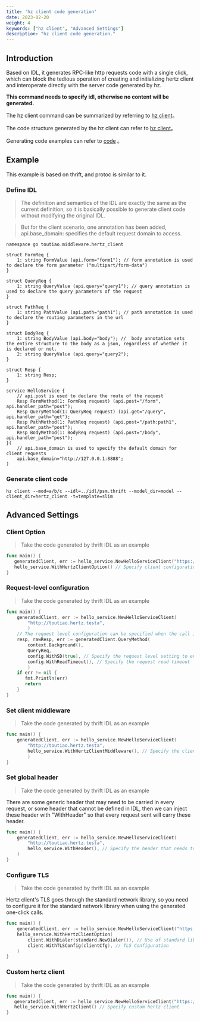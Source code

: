 ```yaml
---
title: 'hz client code generation'
date: 2023-02-20
weight: 4
keywords: ["hz client", "Advanced Settings"]
description: "hz client code generation."
---
```


## Introduction

Based on IDL, it generates RPC-like http requests code with a single click, which can block the tedious operation of creating and initializing hertz client and interoperate directly with the server code generated by hz.

**This command needs to specify idl, otherwise no content will be generated.**

The hz client command can be summarized by referring to [hz client](/docs/hertz/tutorials/toolkit/command/#client)。

The code structure generated by the hz client can refer to [hz client](/docs/hertz/tutorials/toolkit/layout/#hz-client)。

Generating code examples can refer to [code](https://github.com/cloudwego/hertz-examples/tree/main/hz/hz_client) 。

## Example

This example is based on thrift, and protoc is similar to it.

### Define IDL

>The definition and semantics of the IDL are exactly the same as the current definition, so it is basically possible to generate client code without modifying the original IDL.

>But for the client scenario, one annotation has been added,
>api.base_domain: specifies the default request domain to access.

```thrift
namespace go toutiao.middleware.hertz_client

struct FormReq {
    1: string FormValue (api.form="form1"); // form annotation is used to declare the form parameter ("multipart/form-data")
}

struct QueryReq {
    1: string QueryValue (api.query="query1"); // query annotation is used to declare the query parameters of the request
}

struct PathReq {
    1: string PathValue (api.path="path1"); // path annotation is used to declare the routing parameters in the url
}

struct BodyReq {
    1: string BodyValue (api.body="body"); //  body annotation sets the entire structure to the body as a json, regardless of whether it is declared or not.
    2: string QueryValue (api.query="query2");
}

struct Resp {
    1: string Resp;
}

service HelloService {
    // api.post is used to declare the route of the request
    Resp FormMethod(1: FormReq request) (api.post="/form", api.handler_path="post");
    Resp QueryMethod(1: QueryReq request) (api.get="/query", api.handler_path="get");
    Resp PathMethod(1: PathReq request) (api.post="/path:path1", api.handler_path="post");
    Resp BodyMethod(1: BodyReq request) (api.post="/body", api.handler_path="post");
}(
    // api.base_domain is used to specify the default domain for client requests
    api.base_domain="http://127.0.0.1:8888";
)
```

### Generate client code

```shell
hz client --mod=a/b/c --idl=../idl/psm.thrift --model_dir=model --client_dir=hertz_client -t=template=slim
```

## Advanced Settings

### Client Option

>
> Take the code generated by thrift IDL as an example

 ```go
func main() {
	generatedClient, err := hello_service.NewHelloServiceClient("https://www.example.com"), 
	hello_service.WithHertzClientOption() // Specify client configuration
}
```

### Request-level configuration
>
> Take the code generated by thrift IDL as an example

```go
func main() {
	generatedClient, err := hello_service.NewHelloServiceClient(
		"http://toutiao.hertz.testa",
		)
    // The request level configuration can be specified when the call is initiated
    resp, rawResp, err := generatedClient.QueryMethod(
        context.Background(),
        QueryReq,
        config.WithSD(true), // Specify the request level setting to enable service discovery
        config.WithReadTimeout(), // Specify the request read timeout
        )
    if err != nil {
       fmt.Println(err)
       return
    }
}
```

### Set client middleware
>
> Take the code generated by thrift IDL as an example

```go
func main() {
	generatedClient, err := hello_service.NewHelloServiceClient(
		"http://toutiao.hertz.testa", 
		hello_service.WithHertzClientMiddleware(), // Specify the client's middleware
		)
}
```

### Set global header
>
> Take the code generated by thrift IDL as an example

There are some generic header that may need to be carried in every request, or some header that cannot be defined in IDL, then we can inject these header with "WithHeader" so that every request sent will carry these header.

```go
func main() {
	generatedClient, err := hello_service.NewHelloServiceClient(
		"http://toutiao.hertz.testa",
		hello_service.WithHeader(), // Specify the header that needs to be carried for each request sent 
	)
}
```

### Configure TLS
>
> Take the code generated by thrift IDL as an example

Hertz client's TLS goes through the standard network library, so you need to configure it for the standard network library when using the generated one-click calls.

```go
func main() {
	generatedClient, err := hello_service.NewHelloServiceClient("https://www.example.com"), 
	hello_service.WithHertzClientOption(
		client.WithDialer(standard.NewDialer()), // Use of standard libraries
		client.WithTLSConfig(clientCfg), // TLS Configuration
	)
}
```

### Custom hertz client
>
> Take the code generated by thrift IDL as an example

 ```go
func main() {
	generatedClient, err := hello_service.NewHelloServiceClient("https://www.example.com"), 
	hello_service.WithHertzClient() // Specify custom hertz client
}
```
